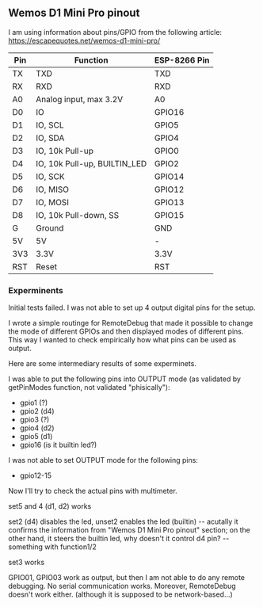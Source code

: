 
## Wemos D1 Mini Pro pinout

I am using information about pins/GPIO from the following article: https://escapequotes.net/wemos-d1-mini-pro/

| Pin	| Function	                   |  ESP-8266 Pin
|-------|------------------------------|---------------  |
| TX	| TXD	                       |  TXD  |
| RX	| RXD	                       |  RXD  |
| A0	| Analog input, max 3.2V	   |  A0  |
| D0	| IO	                       |  GPIO16  |
| D1	| IO, SCL	                   |  GPIO5  |
| D2	| IO, SDA	                   |  GPIO4  |
| D3	| IO, 10k Pull-up	           |  GPIO0  |
| D4	| IO, 10k Pull-up, BUILTIN_LED |  GPIO2  |
| D5	| IO, SCK	                   |  GPIO14  |
| D6	| IO, MISO	                   |  GPIO12  |
| D7	| IO, MOSI	                   |  GPIO13  |
| D8	| IO, 10k Pull-down, SS	       |  GPIO15  |
| G	    | Ground	                   |  GND  |
| 5V	| 5V	                       |  -  |
| 3V3	| 3.3V	                       |  3.3V  |
| RST	| Reset	                       |  RST  |

### Experminents
Initial tests failed.
I was not able to set up 4 output digital pins for the setup.

I wrote a simple routinge for RemoteDebug that made it possible to change the mode of different GPIOs and then displayed modes of different pins.
This way I wanted to check empirically how what pins can be used as output.

Here are some intermediary results of some experminets.

I was able to put the following pins into OUTPUT mode (as validated by getPinModes function, not validated "phisically"):
* gpio1 (?)
* gpio2 (d4)
* gpio3 (?)
* gpio4 (d2)
* gpio5 (d1)
* gpio16 (is it builtin led?)

I was not able to set OUTPUT mode for the following pins:
* gpio12-15


Now I'll try to check the actual pins with multimeter.


set5 and 4 (d1, d2) works

set2 (d4) disables the led, unset2 enables the led (builtin) -- acutally it confirms the information from "Wemos D1 Mini Pro pinout" section;
            on the other hand, it steers the builtin led, why doesn't it control d4 pin? -- something with function1/2

set3 works

GPIO01, GPIO03 work as output, but then I am not able to do any remote debugging. No serial communication works. Moreover, RemoteDebug doesn't work either. (although it is supposed to be network-based...)
